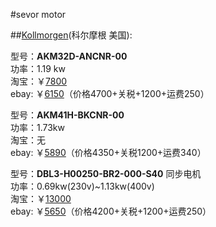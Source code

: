 #sevor motor



##[Kollmorgen](http://www.kollmorgen.cn/zh-cn/products/motors/servo/akm-series/akm-series-ac-synchronous-motors/akm%E7%B3%BB%E5%88%97%E4%BC%BA%E6%9C%8D%E7%94%B5%E6%9C%BA%E7%B3%BB%E7%BB%9F/)(科尔摩根 美国):   


型号：**AKM32D-ANCNR-00**   
功率：1.19 kw   
淘宝：￥[7800](http://item.taobao.com/item.htm?spm=a230r.1.14.6.xMtMJR&id=25210632028&ns=1&abbucket=6#detail)  
ebay: ￥[6150](http://www.ebay.com/itm/KOLLMORGEN-AKM32D-ANCNR-00-servo-motor-NEW-/281549944374?pt=LH_DefaultDomain_0&hash=item418daf3636)（价格4700+关税+1200+运费250）   


型号：**AKM41H-BKCNR-00**   
功率：1.73kw   
淘宝：无  
ebay: ￥[5890](http://www.ebay.com/itm/KOLLMORGEN-AKM41H-BKCNR-00-SERVO-MOTOR-NEW/151496144218?_trksid=p2047675.c100005.m1851&_trkparms=aid%3D222007%26algo%3DSIC.MBE%26ao%3D1%26asc%3D28772%26meid%3Dd3aad946b11d43d49bb8b872a9a43ceb%26pid%3D100005%26rk%3D1%26rkt%3D6%26sd%3D281549944374&rt=nc)（价格4350+关税1200+运费340）  

型号：**DBL3-H00250-BR2-000-S40**  同步电机   
功率：0.69kw(230v)~1.13kw(400v)      
淘宝：￥[13000](http://item.taobao.com/item.htm?spm=a230r.1.14.1.xMtMJR&id=22489668951&ns=1&abbucket=6#detail)   
ebay: ￥[5650](http://www.ebay.com/itm/DBL3-H00250-BR2-000-S40-servomotor-2-5Nm-6000rpm-560V-/270276357508?pt=LH_DefaultDomain_3&hash=item3eedb9ed84)（价格4200+关税+1200+运费250）  






